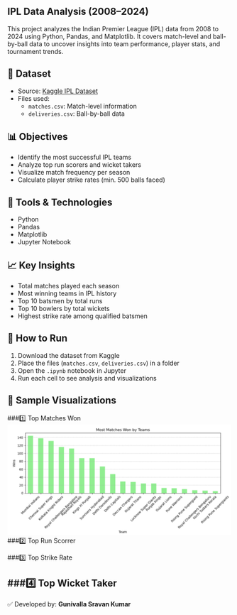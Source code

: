 ## IPL Data Analysis (2008–2024)

This project analyzes the Indian Premier League (IPL) data from 2008 to 2024 using Python, Pandas, and Matplotlib. It covers match-level and ball-by-ball data to uncover insights into team performance, player stats, and tournament trends.

## 📁 Dataset
- Source: [Kaggle IPL Dataset](https://www.kaggle.com/datasets)
- Files used:
  - `matches.csv`: Match-level information
  - `deliveries.csv`: Ball-by-ball data

## 📊 Objectives
- Identify the most successful IPL teams
- Analyze top run scorers and wicket takers
- Visualize match frequency per season
- Calculate player strike rates (min. 500 balls faced)

## 🧪 Tools & Technologies
- Python
- Pandas
- Matplotlib
- Jupyter Notebook

## 📈 Key Insights
- Total matches played each season
- Most winning teams in IPL history
- Top 10 batsmen by total runs
- Top 10 bowlers by total wickets
- Highest strike rate among qualified batsmen

## 📌 How to Run
1. Download the dataset from Kaggle
2. Place the files (`matches.csv`, `deliveries.csv`) in a folder
3. Open the `.ipynb` notebook in Jupyter
4. Run each cell to see analysis and visualizations

## 📸 Sample Visualizations
###1️⃣ Top Matches Won
![Top Matches Won](https://github.com/sravan-38/IPL-Data-Analysis/blob/main/images/Top_Matches_Won.png.png)
###2️⃣ Top Run Scorrer


###3️⃣ Top Strike Rate

###4️⃣ Top Wicket Taker
---

✅ Developed by: **Gunivalla Sravan Kumar**
